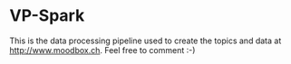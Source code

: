 VP-Spark
========

This is the data processing pipeline used to create the topics and data at http://www.moodbox.ch. Feel free to comment :-)